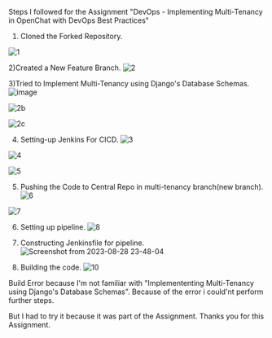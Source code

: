 Steps I followed for the Assignment "DevOps - Implementing Multi-Tenancy in OpenChat with DevOps Best Practices"

1) Cloned the Forked Repository.
   
![1](https://github.com/Chekit06/test/assets/89459299/c6a31fd3-6d24-4e88-b26c-8149833d92f3)

2)Created a New Feature Branch.
![2](https://github.com/Chekit06/test/assets/89459299/9a658c78-299c-407f-b85a-d48e5f775eef)

3)Tried to Implement Multi-Tenancy using Django's Database Schemas.
![image](https://github.com/Chekit06/test/assets/89459299/fbba6fef-8aa6-42d6-a783-829945e9ef4b)

![2b](https://github.com/Chekit06/test/assets/89459299/1e02940f-159f-4c44-a108-887fc0a028be)

![2c](https://github.com/Chekit06/test/assets/89459299/9678efc8-18b7-4ec5-9ee2-daf88d0fc1a2)

4) Setting-up Jenkins For CICD.
![3](https://github.com/Chekit06/test/assets/89459299/93843cb8-242d-44c4-9a86-9cfee25713a3)

![4](https://github.com/Chekit06/test/assets/89459299/3a48cdd4-dde8-40b9-9908-7e0773df7c5a)

![5](https://github.com/Chekit06/test/assets/89459299/cfc44d77-37d1-4840-bf94-f971491d503f)

5) Pushing the Code to Central Repo in multi-tenancy branch(new branch).
![6](https://github.com/Chekit06/test/assets/89459299/6666b031-270d-4c49-89ab-883fecf394aa)

![7](https://github.com/Chekit06/test/assets/89459299/5e1301a9-1970-460e-9f32-3b4739bef0a8)

6) Setting up pipeline.
![8](https://github.com/Chekit06/test/assets/89459299/85875def-c6ef-4d18-937e-6a6ebb01dc0f)

7) Constructing Jenkinsfile for pipeline.
![Screenshot from 2023-08-28 23-48-04](https://github.com/Chekit06/test/assets/89459299/2a4ea045-11e7-4b38-99a1-a7aef05cc591)


8) Building the code.
![10](https://github.com/Chekit06/test/assets/89459299/622ca20b-ec8e-4a45-8674-d9a8d3769a78)


Build Error because I'm not familiar with "Implemententing Multi-Tenancy using Django's Database Schemas".
Because of the error i could'nt perform further steps.


But I had to try it because it was part of the Assignment. 
Thanks you for this Assignment.
